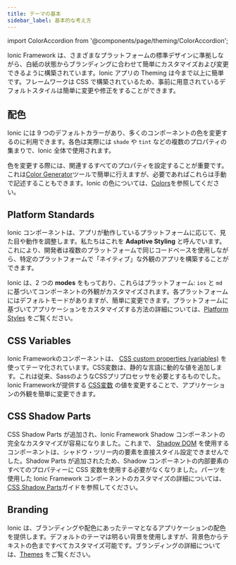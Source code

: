 ```yaml
---
title: テーマの基本
sidebar_label: 基本的な考え方
---
```


import ColorAccordion from '@components/page/theming/ColorAccordion';

<head>
  <title>テーマ | Ionic Apps: Color and Theming Basics Definition</title>
  <meta
    name="description"
    content="The definition of theming apps just got simplified. Ionic Framework is built with pre-baked styles and colors which are extremely easy to change and modify."
  />
</head>

Ionic Framework は、さまざまなプラットフォームの標準デザインに準拠しながら、白紙の状態からブランディングに合わせて簡単にカスタマイズおよび変更できるように構築されています。Ionic アプリの Theming は今まで以上に簡単です。フレームワークは CSS で構築されているため、事前に用意されているデフォルトスタイルは簡単に変更や修正をすることができます。

## 配色

Ionic には 9 つのデフォルトカラーがあり、多くのコンポーネントの色を変更するのに利用できます。各色は実際には `shade` や `tint` などの複数のプロパティの集まりで、Ionic 全体で使用されます。

色を変更する際には、関連するすべてのプロパティを設定することが重要です。これは[Color Generator](color-generator.md)ツールで簡単に行えますが、必要であればこれらは手動で記述することもできます。Ionic の色については、[Colors](colors.md)を参照してください。

<ColorAccordion />

## Platform Standards

Ionic コンポーネントは、アプリが動作しているプラットフォームに応じて、見た目や動作を調整します。私たちはこれを **Adaptive Styling** と呼んでいます。これにより、開発者は複数のプラットフォームで同じコードベースを使用しながら、特定のプラットフォームで「ネイティブ」な外観のアプリを構築することができます。

Ionic は、2 つの **modes** をもっており、これらはプラットフォーム: `ios` と `md` に基づいてコンポーネントの外観がカスタマイズされます。各プラットフォームにはデフォルトモードがありますが、簡単に変更できます。プラットフォームに基づいてアプリケーションをカスタマイズする方法の詳細については、[Platform Styles](platform-styles.md) をご覧ください。

## CSS Variables

Ionic Frameworkのコンポーネントは、 <a href="https://developer.mozilla.org/en-US/docs/Web/CSS/Using_CSS_variables" target="_blank" rel="noopener noreferrer">CSS custom properties (variables)</a> を使ってテーマ化されています。CSS変数は、静的な言語に動的な値を追加します。これは従来、SassのようなCSSプリプロセッサを必要とするものでした。Ionic Frameworkが提供する [CSS変数](css-variables.md) の値を変更することで、アプリケーションの外観を簡単に変更できます。

## CSS Shadow Parts

CSS Shadow Parts が追加され、Ionic Framework Shadow コンポーネントの完全なカスタマイズが容易になりました。これまで、 <a href="https://developer.mozilla.org/en-US/docs/Web/Web_Components/Using_shadow_DOM" target="_blank" rel="noopener noreferrer">Shadow DOM</a> を使用するコンポーネントは、シャドウ・ツリー内の要素を直接スタイル設定できませんでした。Shadow Parts が追加されたため、Shadow コンポーネントの内部要素のすべてのプロパティーに CSS 変数を使用する必要がなくなりました。パーツを使用した Ionic Framework コンポーネントのカスタマイズの詳細については、[CSS Shadow Parts](css-shadow-parts.md)ガイドを参照してください。

## Branding

Ionic は、ブランディングや配色にあったテーマとなるアプリケーションの配色を提供します。デフォルトのテーマは明るい背景を使用しますが、背景色からテキストの色まですべてカスタマイズ可能です。ブランディングの詳細については、[Themes](themes.md) をご覧ください。
